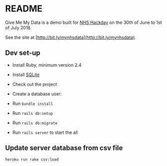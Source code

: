 # README

Give Me My Data is a demo built for [NHS Hackday](http://nhshackday.com/) on the
30th of June to 1st of July 2018.

See the site at [http://bit.ly/mynhsdata](http://bit.ly/mynhsdata).

## Dev set-up

- Install Ruby, minimum version 2.4
- Install [SQLite](https://www.sqlite.org/index.html)
- Check out the project
- Create a database user:

- Run `bundle install`
- Run `rails db:setup`
- Run `rails db:migrate`
- Run `rails server` to start the all


## Update server database from csv file

`heroku run rake csv:load`
